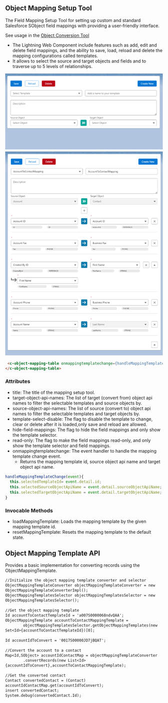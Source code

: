 ## Object Mapping Setup Tool

The Field Mapping Setup Tool for setting up custom and standard Salesforce
SObject field mappings with providing a user-friendly interface.

See usage in the [Object Conversion Tool](https://github.com/p-adrian05/object-conversion-tool)

- The Lightning Web Component include features such as add, edit and delete field mappings,
  and the ability to save, load, reload and delete the mapping configurations called templates.
- It allows to select the source and target objects and fields and to traverse up to 5 levels of relationships.

![img.png](./documentation/images/mapping_setup_tool_empty.png)
![img.png](./documentation/images/mapping_setup_tool_loaded.png)

```html
 <c-object-mapping-table onmappingtemplatechange={handleMappingTemplateChange}>
</c-object-mapping-table>
```
### Attributes
- title: The title of the mapping setup tool.
- target-object-api-names: The list of target (convert from) object api names to filter the selectable templates and source objects by.
- source-object-api-names: The list of source (convert to) object api names to filter the selectable templates and target objects by.
- template-select-disable: The flag to disable the template to change, clear or delete after it is loaded,only save and reload are allowed.
- hide-field-mappings: The flag to hide the field mappings and only show the template selector.
- read-only: The flag to make the field mappings read-only, and only show the template selector and field mappings.
- onmappingtemplatechange: The event handler to handle the mapping template change event.
  - Returns the mapping template id, source object api name and target object api name.
```javascript
handleMappingTemplateChange(event){
  this.selectedTemplateId= event.detail.id;
  this.selectedSourceObjectApiName = event.detail.sourceObjectApiName;
  this.selectedTargetObjectApiName = event.detail.targetObjectApiName;
}
```
### Invocable Methods
- loadMappingTemplate: Loads the mapping template by the given mapping template id.
- resetMappingTemplate: Resets the mapping template to the default state.

## Object Mapping Template API 
Provides a basic implementation for converting records using the ObjectMappingTemplate.
```Apex
//Initialize the object mapping template converter and selector
ObjectMappingTemplateConverter objectMappingTemplateConverter = new ObjectMappingTemplateConverterImpl();
ObjectMappingTemplatesSelector objectMappingTemplatesSelector = new ObjectMappingTemplatesSelector();

//Get the object mapping template
Id accountToContactTemplateId = 'a007S0000068ndvQAA';
ObjectMappingTemplate accountToContactMappingTemplate =
        objectMappingTemplatesSelector.getObjectMappingTemplates(new Set<Id>{accountToContactTemplateId})[0];

Id accountIdToConvert = '0017S00000JD7jBQAT';

//Convert the account to a contact
Map<Id,SObject> accountIdContactMap = objectMappingTemplateConverter
        .convertRecords(new List<Id>{accountIdToConvert},accountToContactMappingTemplate);

//Get the converted contact
Contact convertedContact = (Contact) accountIdContactMap.get(accountIdToConvert);
insert convertedContact;
System.debug(convertedContact.Id);
```